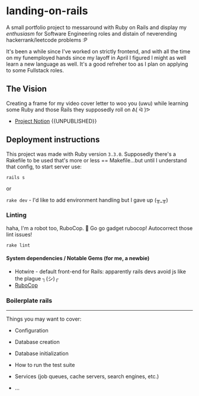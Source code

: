 # landing-on-rails
A small portfolio project to messaround with Ruby on Rails and display my _enthusiasm_ for Software Engineering roles and distain of neverending hackerrank/leetcode problems :P

It's been a while since I've worked on strictly frontend, and with all the time on my funemployed hands since my layoff in April I figured I might as well learn a new language as well. It's a good refreher too as I plan on applying to some Fullstack roles. 

## The Vision
Creating a frame for my video cover letter to woo you (uwu) 
while learning some Ruby and those Rails they supposedly roll on ᕕ( ᐛ )ᕗ

- [Project Notion](https://www.notion.so/anime-garbage/Project-Down-the-Barrel-6e750f09f58e49eea8ef8770e47cf3c5?pvs=4) {{UNPUBLISHED}}


## Deployment instructions
This project was made with Ruby version `3.3.0`. Supposedly there's a Rakefile to be used that's more or less == Makefile...but until I understand that config, to start server use:

`rails s`

or

`rake dev` - I'd like to add environment handling but I gave up (╥_╥)

### Linting
haha, I'm a robot too, RuboCop. 🤖
Go go gadget rubocop! Autocorrect those lint issues!

```rake lint```


#### System dependencies / Notable Gems (for me, a newbie)
* Hotwire - default front-end for Rails: apparently rails devs avoid js like the plague ┐(シ)┌
* [RuboCop](https://github.com/rubocop/rubocop)  



### Boilerplate rails
---
Things you may want to cover:

* Configuration

* Database creation

* Database initialization

* How to run the test suite

* Services (job queues, cache servers, search engines, etc.)

* ...
